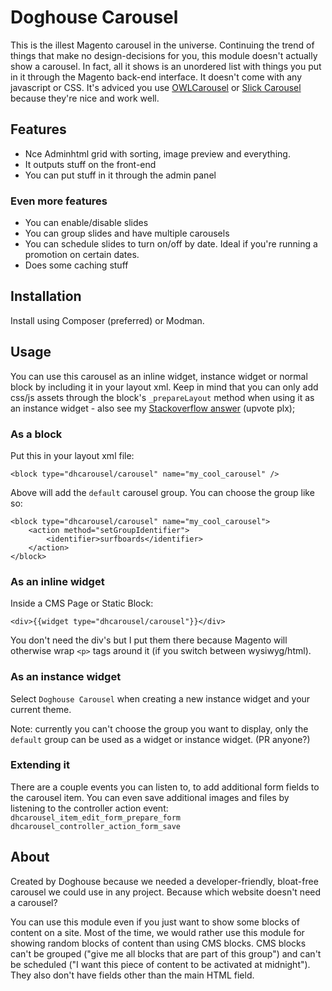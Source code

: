 Doghouse Carousel
=================

This is the illest Magento carousel in the universe. Continuing the trend of things that make no design-decisions for you, this module doesn't actually show a carousel. In fact, all it shows is an unordered list with things you put in it through the Magento back-end interface. It doesn't come with any javascript or CSS. It's adviced you use [OWLCarousel](http://owlgraphic.com/owlcarousel/) or [Slick Carousel](http://kenwheeler.github.io/slick/) because they're nice and work well.

## Features

- Nce Adminhtml grid with sorting, image preview and everything.
- It outputs stuff on the front-end
- You can put stuff in it through the admin panel

### Even more features

- You can enable/disable slides
- You can group slides and have multiple carousels
- You can schedule slides to turn on/off by date. Ideal if you're running a promotion on certain dates.
- Does some caching stuff

## Installation

Install using Composer (preferred) or Modman.

## Usage

You can use this carousel as an inline widget, instance widget or normal block by including it in your layout xml. Keep in mind that you can only add css/js assets through the block's `_prepareLayout` method when using it as an instance widget - also see my [Stackoverflow answer](http://stackoverflow.com/a/21109065/896657) (upvote plx);

### As a block

Put this in your layout xml file:

    <block type="dhcarousel/carousel" name="my_cool_carousel" />

Above will add the `default` carousel group. You can choose the group like so:

    <block type="dhcarousel/carousel" name="my_cool_carousel">
        <action method="setGroupIdentifier">
            <identifier>surfboards</identifier>
        </action>
    </block>

### As an inline widget

Inside a CMS Page or Static Block:

    <div>{{widget type="dhcarousel/carousel"}}</div>

You don't need the div's but I put them there because Magento will otherwise wrap `<p>` tags around it (if you switch between wysiwyg/html).

### As an instance widget

Select `Doghouse Carousel` when creating a new instance widget and your current theme.

Note: currently you can't choose the group you want to display, only the `default` group can be used as a widget or instance widget. (PR anyone?)

### Extending it

There are a couple events you can listen to, to add additional form fields to the carousel item. You can even save additional images and files by listening to the controller action event:
`dhcarousel_item_edit_form_prepare_form`
`dhcarousel_controller_action_form_save`

## About

Created by Doghouse because we needed a developer-friendly, bloat-free carousel we could use in any project. Because which website doesn't need a carousel?

You can use this module even if you just want to show some blocks of content on a site. Most of the time, we would rather use this module for showing random blocks of content than using CMS blocks. CMS blocks can't be grouped ("give me all blocks that are part of this group") and can't be scheduled ("I want this piece of content to be activated at midnight"). They also don't have fields other than the main HTML field.


